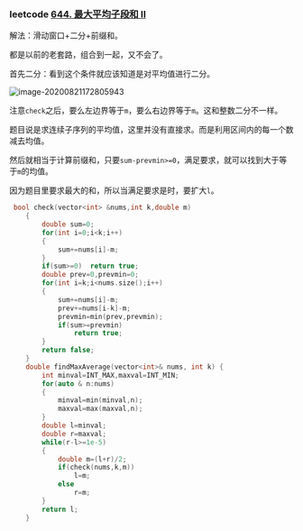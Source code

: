 ### leetcode [644. 最大平均子段和 II](https://leetcode-cn.com/problems/maximum-average-subarray-ii/)

解法：滑动窗口+二分+前缀和。

都是以前的老套路，组合到一起，又不会了。

首先二分：看到这个条件就应该知道是对平均值进行二分。

![image-20200821172805943](C:\Users\Administrator\AppData\Roaming\Typora\typora-user-images\image-20200821172805943.png)

注意`check`之后，要么左边界等于`m`，要么右边界等于`m`。这和整数二分不一样。

题目说是求连续子序列的平均值，这里并没有直接求。而是利用区间内的每一个数减去均值。

然后就相当于计算前缀和，只要`sum-prevmin>=0`，满足要求，就可以找到大于等于`m`的均值。

因为题目里要求最大的和，所以当满足要求是时，要扩大`l`。

```cpp
 bool check(vector<int> &nums,int k,double m)
    {
        double sum=0;
        for(int i=0;i<k;i++)
        {
            sum+=nums[i]-m;
        }
        if(sum>=0)  return true;
        double prev=0,prevmin=0;
        for(int i=k;i<nums.size();i++)
        {
            sum+=nums[i]-m;
            prev+=nums[i-k]-m;
            prevmin=min(prev,prevmin);
            if(sum>=prevmin)
                return true;
        }
        return false;
    }
    double findMaxAverage(vector<int>& nums, int k) {
        int minval=INT_MAX,maxval=INT_MIN;
        for(auto & n:nums)
        {
            minval=min(minval,n);
            maxval=max(maxval,n);
        }
        double l=minval;
        double r=maxval;
        while(r-l>=1e-5)
        {
            double m=(l+r)/2;
            if(check(nums,k,m))
                l=m;
            else
                r=m;
        }
        return l;
    }
```

